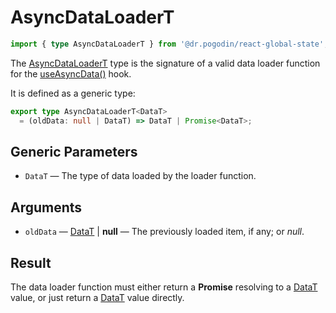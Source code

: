 # AsyncDataLoaderT
```ts
import { type AsyncDataLoaderT } from '@dr.pogodin/react-global-state';
```
The [AsyncDataLoaderT] type is the signature of a valid data loader function
for the [useAsyncData()] hook.

It is defined as a generic type:
```ts
export type AsyncDataLoaderT<DataT>
  = (oldData: null | DataT) => DataT | Promise<DataT>;
```
## Generic Parameters
[DataT]: #data-type
- `DataT` <a id="data-type" /> &mdash; The type of data loaded by the loader
  function.

## Arguments
- `oldData` &mdash; [DataT] | **null** &mdash; The previously loaded item,
  if any; or _null_.

## Result
The data loader function must either return a **Promise** resolving to a [DataT]
value, or just return a [DataT] value directly.

[AsyncDataLoaderT]: /docs/api/types/async-data-loader
[useAsyncData()]: /docs/api/hooks/useasyncdata
